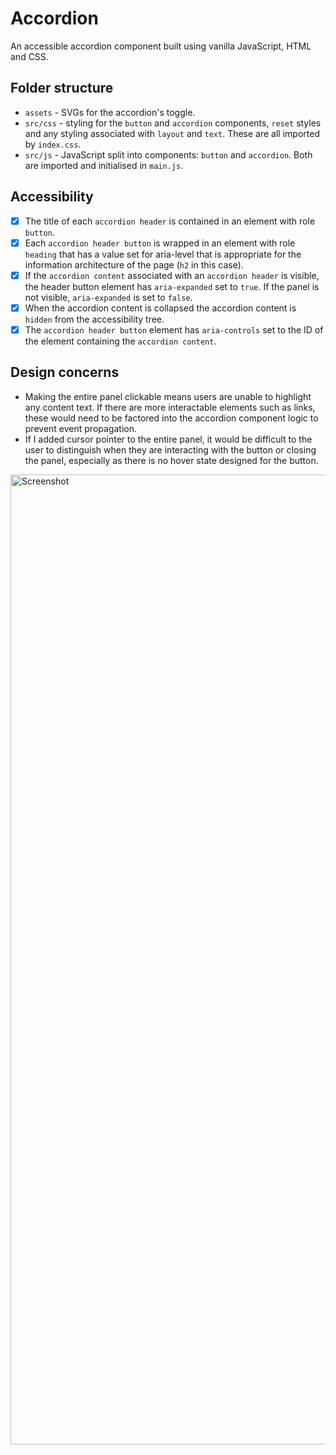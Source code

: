 # Accordion

An accessible accordion component built using vanilla JavaScript, HTML and CSS.

## Folder structure

- `assets` - SVGs for the accordion's toggle.
- `src/css` - styling for the `button` and `accordion` components, `reset` styles and any styling associated with `layout` and `text`. These are all imported by `index.css`.
- `src/js` - JavaScript split into components: `button` and `accordion`. Both are imported and initialised in `main.js`.

## Accessibility

- [x] The title of each `accordion header` is contained in an element with role `button`.
- [x] Each `accordion header button` is wrapped in an element with role `heading` that has a value set for aria-level that is appropriate for the information architecture of the page (`h2` in this case).
- [x] If the `accordion content` associated with an `accordion header` is visible, the header button element has `aria-expanded` set to `true`. If the panel is not visible, `aria-expanded` is set to `false`.
- [x] When the accordion content is collapsed the accordion content is `hidden` from the accessibility tree.
- [x] The `accordion header button` element has `aria-controls` set to the ID of the element containing the `accordion content`.

## Design concerns

- Making the entire panel clickable means users are unable to highlight any content text. If there are more interactable elements such as links, these would need to be factored into the accordion component logic to prevent event propagation.
- If I added cursor pointer to the entire panel, it would be difficult to the user to distinguish when they are interacting with the button or closing the panel, especially as there is no hover state designed for the button.

<img width="1552" alt="Screenshot" src="https://github.com/alizehkhan/accordion/assets/59119022/61d05652-c5f5-4ce7-8468-856b3aa1778f">
